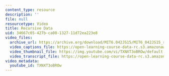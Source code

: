 ```yaml
---
content_type: resource
description: ''
file: null
resourcetype: Video
title: Recursive Data
uid: 34667c05-427b-ca08-1327-11d72ea223e8
video_files:
  archive_url: https://archive.org/download/MIT6.042JS15/MIT6_042JS15_recursivedata_ipod.mp4
  video_captions_file: https://open-learning-course-data-rc.s3.amazonaws.com/6-042j-mathematics-for-computer-science-spring-2015/966a754d28205c6f888dc4a00ac1b7e1_TXNXT3oBROw.vtt
  video_thumbnail_file: https://img.youtube.com/vi/TXNXT3oBROw/default.jpg
  video_transcript_file: https://open-learning-course-data-rc.s3.amazonaws.com/6-042j-mathematics-for-computer-science-spring-2015/1d43d123f21aba3ea2c682b6dfc130fb_TXNXT3oBROw.pdf
video_metadata:
  youtube_id: TXNXT3oBROw
---
```

